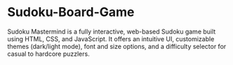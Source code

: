 # Sudoku-Board-Game
Sudoku Mastermind is a fully interactive, web-based Sudoku game built using HTML, CSS, and JavaScript. It offers an intuitive UI, customizable themes (dark/light mode), font and size options, and a difficulty selector for casual to hardcore puzzlers.
